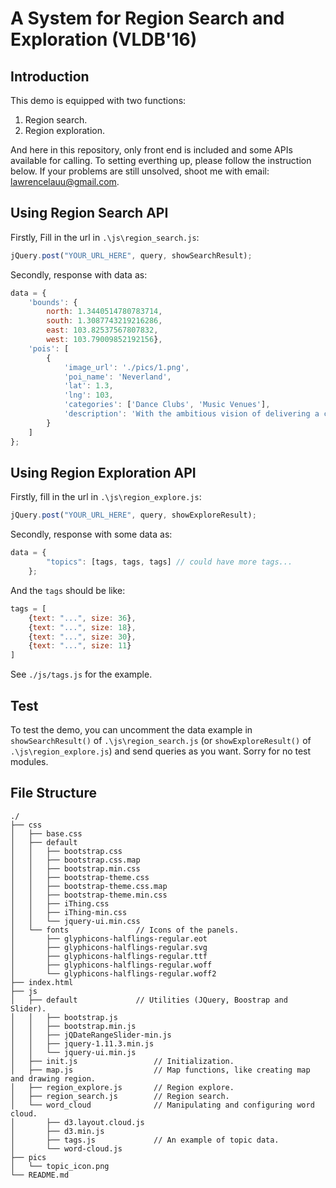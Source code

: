# A System for Region Search and Exploration (VLDB'16)

## Introduction
This demo is equipped with two functions:

1. Region search.
2. Region exploration.

And here in this repository, only front end is included and some APIs available for calling.
To setting everthing up, please follow the instruction below. If your problems are still unsolved, shoot me with email: lawrencelauu@gmail.com.

## Using Region Search API
Firstly, Fill in the url in `.\js\region_search.js`:

```javascript
jQuery.post("YOUR_URL_HERE", query, showSearchResult);
```
    
Secondly, response with data as:

```javascript
data = {
    'bounds': {
        north: 1.3440514780783714, 
        south: 1.3087743219216286, 
        east: 103.82537567807832, 
        west: 103.79009852192156},
    'pois': [
        {
            'image_url': './pics/1.png',
            'poi_name': 'Neverland',
            'lat': 1.3,
            'lng': 103,
            'categories': ['Dance Clubs', 'Music Venues'],
            'description': 'With the ambitious vision of delivering a clubbing experience...'
        }
    ]
};
```

## Using Region Exploration API
Firstly, fill in the url in `.\js\region_explore.js`:

```javascript
jQuery.post("YOUR_URL_HERE", query, showExploreResult);
```
    
Secondly, response with some data as:

```javascript
data = {
        "topics": [tags, tags, tags] // could have more tags...
    };
```

And the `tags` should be like:

```javascript
tags = [
    {text: "...", size: 36},
    {text: "...", size: 18},
    {text: "...", size: 30},
    {text: "...", size: 11}
]
```

See `./js/tags.js` for the example.

## Test
To test the demo, you can uncomment the data example in `showSearchResult()` of `.\js\region_search.js` (or `showExploreResult()` of `.\js\region_explore.js`) and send queries as you want.
Sorry for no test modules.


## File Structure
```
./
├── css
│   ├── base.css
│   ├── default
│   │   ├── bootstrap.css
│   │   ├── bootstrap.css.map
│   │   ├── bootstrap.min.css
│   │   ├── bootstrap-theme.css
│   │   ├── bootstrap-theme.css.map
│   │   ├── bootstrap-theme.min.css
│   │   ├── iThing.css
│   │   ├── iThing-min.css
│   │   └── jquery-ui.min.css
│   └── fonts				// Icons of the panels.
│       ├── glyphicons-halflings-regular.eot
│       ├── glyphicons-halflings-regular.svg
│       ├── glyphicons-halflings-regular.ttf
│       ├── glyphicons-halflings-regular.woff
│       └── glyphicons-halflings-regular.woff2
├── index.html
├── js
│   ├── default				// Utilities (JQuery, Boostrap and Slider).
│   │   ├── bootstrap.js
│   │   ├── bootstrap.min.js
│   │   ├── jQDateRangeSlider-min.js
│   │   ├── jquery-1.11.3.min.js
│   │   └── jquery-ui.min.js
│   ├── init.js					// Initialization.
│   ├── map.js					// Map functions, like creating map and drawing region.
│   ├── region_explore.js		// Region explore.
│   ├── region_search.js		// Region search.
│   └── word_cloud				// Manipulating and configuring word cloud.
│       ├── d3.layout.cloud.js
│       ├── d3.min.js
│       ├── tags.js				// An example of topic data.
│       └── word-cloud.js
├── pics
│   └── topic_icon.png
└── README.md
```

